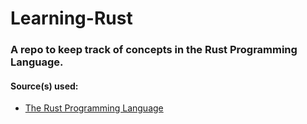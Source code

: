 # Learning-Rust

### A repo to keep track of concepts in the Rust Programming Language.

#### Source(s) used:
 - [The Rust Programming Language](https://doc.rust-lang.org/book/)